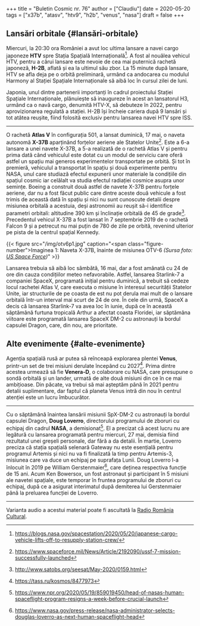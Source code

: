 +++
title = "Buletin Cosmic nr. 76"
author = ["Claudiu"]
date = 2020-05-20
tags = ["x37b", "atasv", "htv9", "h2b", "venus", "nasa"]
draft = false
+++

## Lansări orbitale {#lansări-orbitale}

Miercuri, la 20:30 ora României a avut loc ultima lansare a navei cargo japoneze **HTV** spre Stația Spațială Internațională[^fn:1]. A fost al nouălea vehicul HTV, pentru a cărui lansare este nevoie de cea mai puternică rachetă japoneză, **H-2B**, aflată și ea la ultimul său zbor. La 15 minute după lansare, HTV se afla deja pe o orbită preliminară, urmând ca andocarea cu modulul Harmony al Stației Spațiale Internaționale să aibă loc în cursul zilei de luni.

Japonia, unul dintre partenerii importanți în cadrul proiectului Stației Spațiale Internaționale, plănuiește să inaugureze în acest an lansatorul H3, urmând ca o navă cargo, denumită HTV-X, să debuteze în 2022, pentru aprovizionarea regulată a stației. H-2B își încheie cariera după 9 lansări și tot atâtea reușite, fiind folosită exclusiv pentru lansarea navei HTV spre ISS.

---

O rachetă **Atlas V** în configurația 501, a lansat duminică, 17 mai, o naveta autonomă **X-37B** aparținând forțelor aeriene ale Statelor Unite[^fn:2]. Este a 6-a lansare a unei navete X-37B, a 5-a realizată de o rachetă Atlas V și pentru prima dată când vehiculul este dotat cu un modul de serviciu care oferă astfel un spațiu mai generos experimentelor transportate pe orbită. Și tot în premieră, vehiculul a transportat în spațiu și două experimente pentru NASA, unul care studiază efectul expunerii unor materiale la condițiile din spațiul cosmic iar celălalt va studia efectul radiației cosmice asupra unor semințe. Boeing a construit două astfel de navete X-37B pentru forțele aeriene, dar nu a fost făcut public care dintre aceste două vehicule a fost trimis de această dată în spațiu și nici nu sunt cunoscute detalii despre misiunea orbitală a acestuia, deși astronomii au reușit să-i identifice parametri orbitali: altitudine 390 km și înclinație orbitală de 45 de grade[^fn:3]. Precedentul vehicul X-37B a fost lansat în 7 septembrie 2019 de o rachetă Falcon 9 și a petrecut nu mai puțin de 780 de zile pe orbită, revenind ulterior pe pista de la centrul spațial Kennedy.

{{< figure src="/img/otv6p1.jpg" caption="<span class=\"figure-number\">Imaginea 1: </span>Naveta X-37B, înainte de misiunea OTV-6 _(Sursa foto: [US Space Force](https://www.spaceforce.mil/News/Article/2177702/next-x-37b-orbital-test-vehicle-scheduled-to-launch))_" >}}

Lansarea trebuia să aibă loc sâmbătă, 16 mai, dar a fost amânată cu 24 de ore din cauza condițiilor meteo nefavorabile. Astfel, lansarea Starlink-7 a companiei SpaceX, programată inițial pentru duminică, a trebuit să cedeze locul rachetei Atlas V, care executa o misiune în interesul securității Statelor Unite, iar structurile de pe coasta de est nu pot derula mai mult de o lansare orbitală într-un interval mai scurt de 24 de ore. În cele din urmă, SpaceX a decis că lansarea Starlink-7 va avea loc în iunie, după ce în această săptămână furtuna tropicală Arthur a afectat coasta Floridei, iar săptămâna viitoare este programată lansarea SpaceX DM-2 cu astronauți la bordul capsulei Dragon, care, din nou, are prioritate.


## Alte evenimente {#alte-evenimente}

Agenția spațială rusă ar putea să reînceapă explorarea plentei **Venus**, printr-un set de trei misiuni derulate începând cu 2027[^fn:4]. Prima dintre acestea urmează să fie **Venera-D**, o colaborare cu NASA, care presupune o sondă orbitală și un lander, urmată de alte două misiuni din ce în ce mai ambițioase. Din păcate, va trebui să mai așteptăm până în 2021 pentru detalii suplimentare, dar faptul că planeta Venus intră din nou în centrul atenției este un lucru îmbucurător.

---

Cu o săptămână înaintea lansării misiunii SpX-DM-2 cu astronauți la bordul capsulei Dragon, **Doug Loverro**, directorului programului de zboruri cu echipaj din cadrul **NASA**, a demisionat[^fn:5]. El a precizat că acest lucru nu are legătură cu lansarea programată pentru miercuri, 27 mai, demisia fiind rezultatul unei greșeli personale, dar fără a da detalii. În martie, Loverro preciza că stația spațială selenară Gateway nu este esențială pentru programul Artemis și nici nu va fi finalizată la timp pentru Artemis-3, misiunea care va duce un echipaj pe suprafața Lunii.
Doug Loverro l-a înlocuit în 2019 pe William Gerstenmaier[^fn:6], care deținea respectiva funcție de 15 ani. Acum Ken Bowersox, un fost astronaut și participant în 5 misiuni ale navetei spațiale, este temporar în fruntea programului de zboruri cu echipaj, după ce a asigurat interimatul după demiterea lui Gerstenmaier până la preluarea funcției de Loverro.

---

Varianta audio a acestui material poate fi ascultată la [Radio România Cultural](https://radioromaniacultural.ro/buletin-cosmic-nr-76/).

[^fn:1]: <https://blogs.nasa.gov/spacestation/2020/05/20/japanese-cargo-vehicle-lifts-off-to-resupply-station-crew/>
[^fn:2]: <https://www.spaceforce.mil/News/Article/2192090/ussf-7-mission-successfully-launched>
[^fn:3]: <http://www.satobs.org/seesat/May-2020/0159.html>
[^fn:4]: <https://tass.ru/kosmos/8477973>
[^fn:5]: <https://www.npr.org/2020/05/19/859019450/head-of-nasas-human-spaceflight-program-resigns-a-week-before-crucial-launch>
[^fn:6]: <https://www.nasa.gov/press-release/nasa-administrator-selects-douglas-loverro-as-next-human-spaceflight-head>